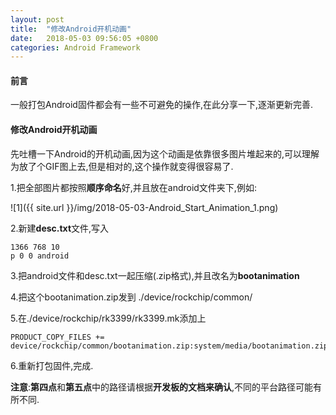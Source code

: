```yaml
---
layout: post
title:  "修改Android开机动画"
date:   2018-05-03 09:56:05 +0800
categories: Android Framework
---
```


#### 前言
一般打包Android固件都会有一些不可避免的操作,在此分享一下,逐渐更新完善.

#### 修改Android开机动画
先吐槽一下Android的开机动画,因为这个动画是依靠很多图片堆起来的,可以理解为放了个GIF图上去,但是相对的,这个操作就变得很容易了.


1.把全部图片都按照**顺序命名**好,并且放在android文件夹下,例如:

![1]({{ site.url }}/img/2018-05-03-Android_Start_Animation_1.png)

2.新建**desc.txt**文件,写入
```
1366 768 10
p 0 0 android
```

3.把android文件和desc.txt一起压缩(.zip格式),并且改名为**bootanimation**

4.把这个bootanimation.zip发到 ./device/rockchip/common/

5.在./device/rockchip/rk3399/rk3399.mk添加上
```
PRODUCT_COPY_FILES += device/rockchip/common/bootanimation.zip:system/media/bootanimation.zip
```
6.重新打包固件,完成.

**注意**:**第四点**和**第五点**中的路径请根据**开发板的文档来确认**,不同的平台路径可能有所不同.
